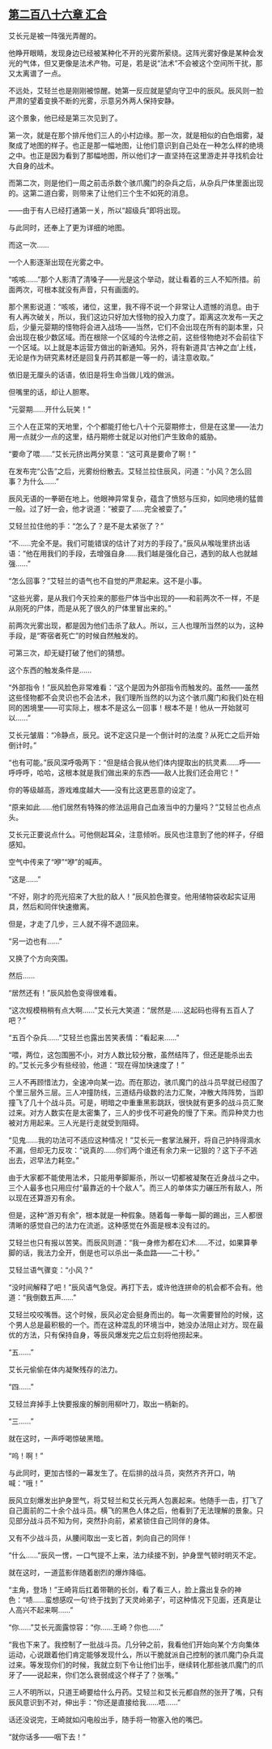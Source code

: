 ## [第二百八十六章 汇合](https://www.xxbiquge.com/11_11207/9180646.html)


  艾长元是被一阵强光弄醒的。

  他睁开眼睛，发现身边已经被某种化不开的光雾所萦绕。这阵光雾好像是某种会发光的气体，但又更像是法术产物。可是，若是说“法术”不会被这个空间所干扰，那又太离谱了一点。

  不远处，艾轻兰也是刚刚被惊醒。她第一反应就是望向守卫中的辰风。辰风则一脸严肃的望着变换不断的光雾，示意另外两人保持安静。

  这个景象，他已经是第三次见到了。

  第一次，就是在那个排斥他们三人的小村边缘。那一次，就是相似的白色烟雾，凝聚成了地图的样子。也正是那一幅地图，让他们意识到自己处在一种怎么样的绝境之中。也正是因为看到了那幅地图，所以他们才一直坚持在这里游走并寻找机会壮大自身的战术。

  而第二次，则是他们一周之前击杀数个骇爪魔门的杂兵之后，从杂兵尸体里面出现的。这第二道白雾，则带来了让他们三个生不如死的消息。

  ——由于有人已经打通第一关，所以“超级兵”即将出现。

  与此同时，还奉上了更为详细的地图。

  而这一次……

  一个人影逐渐出现在光雾之中。

  “咳咳……”那个人影清了清嗓子——光是这个举动，就让看着的三人不知所措。前面两次，可根本就没有声音，只有画面的。

  那个黑影说道：“咳咳，诸位，这里，我不得不说一个非常让人遗憾的消息。由于有人再次破关，所以，我们这边只好加大怪物的投入力度了。距离这次发布一天之后，少量元婴期的怪物将会进入战场——当然，它们不会出现在所有的副本里，只会出现在极少数区域。而在根除一个区域的今法修之前，这些怪物绝对不会前往下一个区域。以上就是本运营方做出的新通知。另外，将有新道具‘古神之血’上线，无论是作为研究素材还是回复丹药其都是一等一的，请注意收取。”

  依旧是无厘头的话语，依旧是将生命当做儿戏的做派。

  但嘴里的话，却让人胆寒。

  “元婴期……开什么玩笑！”

  三个人在正常的天地里，个个都能打他七八十个元婴期修士，但是在这里——法力用一点就少一点的这里，结丹期修士就足以对他们产生致命的威胁。

  “要命了喂……”艾长元挤出两分笑意：“这可真是要命了啊！”

  在发布完“公告”之后，光雾纷纷散去。艾轻兰拉住辰风，问道：“小风？怎么回事？为什么……”

  辰风无语的一拳砸在地上。他眼神异常复杂，蕴含了愤怒与压抑，如同绝境的猛兽一般。过了好一会，他才说道：“被耍了……完全被耍了。”

  艾轻兰拉住他的手：“怎么了？是不是太紧张了？”

  “不……完全不是。我们可能错误的估计了对方的手段了。”辰风从喉咙里挤出话语：“他在用我们的手段，去增强自身……我们越是强化自己，遇到的敌人也就越强……”

  “怎么回事？”艾轻兰的语气也不自觉的严肃起来。这不是小事。

  “这些光雾，是从我们今天捡来的那些尸体当中出现的——和前两次不一样，不是从刚死的尸体，而是从死了很久的尸体里冒出来的。”

  前两次光雾出现，都是因为他们击杀了敌人。所以，三人也理所当然的以为，这种手段，是“寄宿者死亡”的时候自然触发的。

  可第三次，却无疑打破了他们的猜想。

  这个东西的触发条件是……

  “外部指令！”辰风脸色非常难看：“这个是因为外部指令而触发的。虽然——虽然这些怪物都不会灵识也不会法术，我们理所当然的以为这个骇爪魔门和我们处在相同的困境里——可实际上，根本不是这么一回事！根本不是！他从一开始就可以……”

  艾长元皱眉：“冷静点，辰兄。说不定这只是一个倒计时的法度？从死亡之后开始倒计时。”

  “也有可能。”辰风深呼吸两下：“但是结合我从他们体内提取出的抗灵素……呼——呼呼呼，哈哈，这根本就是我们做出来的东西——敌人比我们还会用它！”

  你的等级越高，游戏难度越大——没有比这更恶意的设定了。

  “原来如此……他们居然有特殊的修法运用自己血液当中的力量吗？”艾轻兰也点点头。

  艾长元正要说点什么。可他侧起耳朵，注意倾听。辰风也注意到了他的样子，仔细感知。

  空气中传来了“咿”“咿”的喊声。

  “这是……”

  “不好，刚才的亮光招来了大批的敌人！”辰风脸色骤变。他用储物袋收起实证用具，然后和同伴快速撤离。

  但是，才走了几步，三人就不得不退回来。

  “另一边也有……”

  又换了个方向突围。

  然后……

  “居然还有！”辰风脸色变得很难看。

  “这次规模稍稍有点大啊……”艾长元大笑道：“居然是……这起码也得有五百人了吧？”

  “五百个杂兵……”艾轻兰也露出苦笑表情：“看起来……”

  “喂，两位，这包围圈不小，对方人数比较分散，虽然结阵了，但还是能杀出去的。”艾长元多少有些经验，他道：“现在得加快速度了！”

  三人不再顾惜法力，全速冲向某一边。而在那边，骇爪魔门的战斗员早就已经围了个里三层外三层。三人冲撞防线，三道结丹级数的法力汇聚，冲散大阵阵势，当即撞飞了几十个战斗员。可是，明暗之中重重黑影跳跃，很快就有更多的战斗员汇聚过来。对方人数实在是太密集了，三人的步伐不可避免的慢了下来。而异种灵力也被对方用起来。三人光是行走就受到阻碍。

  “见鬼……我的功法可不适应这种情况！”艾长元一套掌法展开，将自己护持得滴水不漏，但却无力反攻：“说真的……你们两个谁还有余力来一记狠的？这下子不逃出去，迟早法力耗空。”

  由于大家都不能使用法术，只能用拳脚厮杀，所以一切都被凝聚在近身战斗之中。三个人最多也只用应付“最靠近的十个敌人”。而三人的单体实力碾压所有敌人，所以现在还算游刃有余。

  但是，这种“游刃有余”，根本就是一种假象。随着每一拳每一脚的踢出，三人都很清晰的感觉自己的法力在流逝。这种感觉在外面是根本没有过的。

  艾轻兰也只有报以苦笑。而辰风则道：“我一身修为都在幻术……不过，如果算拳脚的话，我法力全开，倒是也可以杀出一条血路——二十秒。”

  艾轻兰语气骤变：“小风？”

  “没时间解释了吧！”辰风语气急促。再打下去，或许他连拼命的机会都不会有。他道：“我倒数五声……”

  艾轻兰咬咬嘴唇。这个时候，辰风必定会挺身而出的。每一次需要冒险的时候，这个男人总是最积极的一个。而在这种混乱的环境当中，她没办法阻止对方。现在最优的方法，只有保持自身，等辰风爆发完之后立刻将他捞起来。

  “五……”

  艾长元偷偷在体内凝聚残存的法力。

  “四……”

  艾轻兰弃掉手上快要报废的解剖用柳叶刀，取出一柄新的。

  “三……”

  就在这时，一声呼喝惊破黑暗。

  “呜！啊！”

  与此同时，更加古怪的一幕发生了。在后排的战斗员，突然齐齐开口，呐喊：“哦！”

  辰风立刻爆发出护身罡气，将艾轻兰和艾长元两人包裹起来。他随手一击，打飞了自己面前的二十余个战斗员。横飞的黑色人体之后，他看到了无法理解的景象。只见部分战斗员不知为何，突然扑向前，紧紧锁住自己同伴的身体。

  又有不少战斗员，从腰间取出一支匕首，刺向自己的同伴！

  “什么……”辰风一愣，一口气提不上来，法力续接不到，护身罡气顿时明灭不定。

  就在这时，一道蓝影伴随着剧烈的爆炸降临。

  “主角，登场！”王崎背后扛着带鞘的长剑，看了看三人，脸上露出复杂的神色：“啧……蛮想感叹一句‘终于找到了天灵岭弟子’，可这种情况下见面，还真是让人高兴不起来啊……”

  “你……”艾长元面露惊容：“你……王崎？你也……”

  “我也下来了。我控制了一批战斗员。几分钟之前，我看他们开始向某个方向集体运动，心说跟着他们肯定能够发现什么，所以干脆就派自己控制的骇爪魔门杂兵混过来。等发现你们的时候，我就立刻下令让他们出手，继续转化那些骇爪魔门的爪牙了——说起来，你们怎么衰弱成这个样子了？张嘴。”

  三人不明所以，只道王崎要给什么丹药。艾轻兰和艾长元都自然的张开了嘴，只有辰风意识到不对，伸出手：“你还是直接给我……唔……”

  话还没说完，王崎就如闪电般出手，随手将一物塞入他的嘴巴。

  “就你话多——咽下去！”
